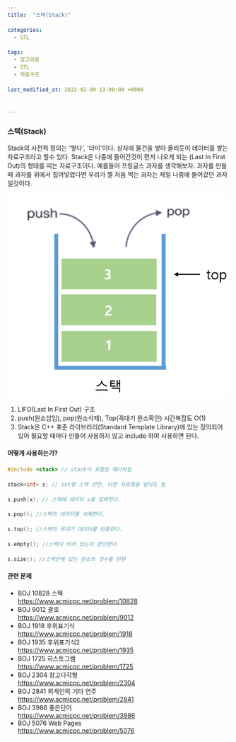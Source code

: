 ```yaml
---
title:  "스택(Stack)"

categories:
  - STL

tags:
  - 알고리즘
  - STL
  - 자료구조

last_modified_at: 2022-02-09 13:00:00 +0900


---
```


### 스택(Stack)

Stack의 사전적 정의는 '쌓다', '더미'이다. 상자에 물건을 쌓아 올리듯이 데이터를 쌓는 자료구조라고 할수 있다.  Stack은 나중에 들어간것이 먼저 나오게 되는 (Last In First Out)의 형태를 띠는 자료구조이다. 예를들어 프링글스 과자를 생각해보자. 과자를 만들때 과자를 위에서 집어넣었다면 우리가 젤 처음 먹는 과자는  제일 나중에 들어갔던 과자 일것이다.



![스택](/images/2022-02-09-Stack/스택.PNG)

1. LIFO(Last In First Out) 구조
2. push(원소삽입), pop(원소삭제), Top(꼭대기 원소확인) 시간복잡도 O(1)
3. Stack은 C++ 표준 라이브러리(Standard Template Library)에 있는 정의되어 있어 필요할 때마다 만들어 사용하지 않고 include 하여 사용하면 된다.

#### 어떻게 사용하는가?

```c++
#include <stack> // stack이 포함된 헤더파일

stack<int> s; // int형 스택 선언, 다른 자료형을 넣어도 됨

s.push(x); // 스택에 데이터 x를 입력한다.

s.pop(); //스택의 데이터를 삭제한다.

s.top(); //스택의 꼭대기 데이터를 반환한다.

s.empty(); //스택이 비어 있는지 판단한다.

s.size(); //스택안에 있는 원소의 갯수를 반환
```

#### 관련 문제

- BOJ 10828 스택  
  <https://www.acmicpc.net/problem/10828>
- BOJ 9012 괄호  
  <https://www.acmicpc.net/problem/9012>
- BOJ 1918 후위표기식  
  <https://www.acmicpc.net/problem/1918>
- BOJ 1935 후위표기식2   
  <https://www.acmicpc.net/problem/1935>
- BOJ 1725 히스토그램  
  <https://www.acmicpc.net/problem/1725>
- BOJ 2304 창고다각형  
  <https://www.acmicpc.net/problem/2304>
- BOJ 2841 외계인의 기타 연주  
  <https://www.acmicpc.net/problem/2841>
- BOJ 3986 좋은단어  
  <https://www.acmicpc.net/problem/3986>
- BOJ 5076 Web Pages  
  <https://www.acmicpc.net/problem/5076>